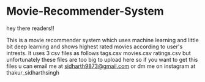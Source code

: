 # Movie-Recommender-System

hey there readers!!

This is a movie recommender system which uses machine learning and little bit deep learning  and shows highest rated movies according to user's intrests.
It uses 3 csv files as follows 
tags.csv
movies.csv
ratings.csv
but unfortunately these files are too big to upload here so if you want to get this files u can email me at sidharth9873@gmail.com or dm me on instagram at thakur_sidharthsingh 


